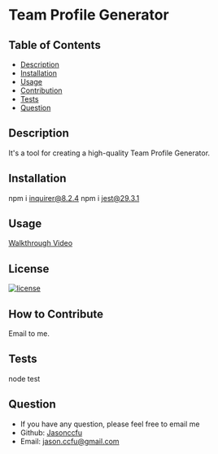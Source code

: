 # Team Profile Generator

## Table of Contents

- [Description](#description)
- [Installation](#installation)
- [Usage](#usage)
- [Contribution](#how)
- [Tests](#tests)
- [Question](#question)

## Description

It's a tool for creating a high-quality Team Profile Generator.

## Installation

npm i inquirer@8.2.4
npm i jest@29.3.1

## Usage

[Walkthrough Video](https://watch.screencastify.com/)

## License

[![license](https://img.shields.io/badge/license-MIT-blue)](https://shields.io)

## How to Contribute

Email to me.

## Tests

node test

## Question

- If you have any question, please feel free to email me
- Github: [Jasonccfu](https://github.com/Jasonccfu)
- Email: jason.ccfu@gmail.com
